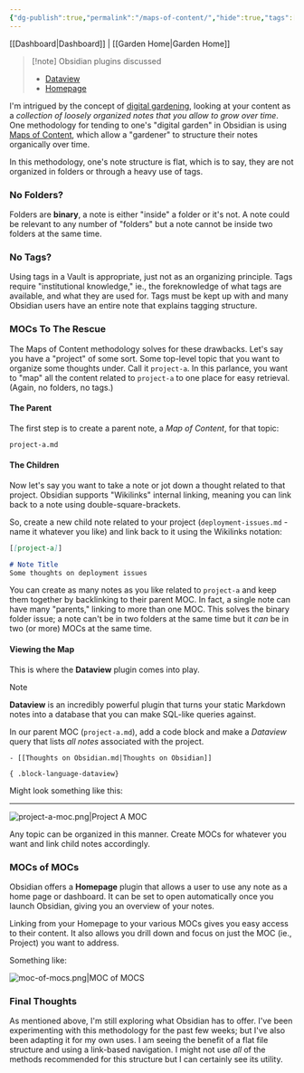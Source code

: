 ```yaml
---
{"dg-publish":true,"permalink":"/maps-of-content/","hide":true,"tags":["obsidian","project-management"],"noteIcon":"1","created":"2025-01-09T07:46:02.016-08:00","updated":"2025-01-09T07:46:02.016-08:00"}
---
```


[[Dashboard\|Dashboard]] | [[Garden Home\|Garden Home]] 

>[!note] Obsidian plugins discussed
>- [Dataview](https://github.com/blacksmithgu/obsidian-dataview)
>- [Homepage](https://github.com/mirnovov/obsidian-homepage)

I'm intrigued by the concept of [digital gardening]( https://maggieappleton.com/garden-history), looking at your content as a *collection of loosely organized notes that you allow to grow over time*. One methodology for tending to one's "digital garden" in Obsidian is using [Maps of Content](https://obsidian.rocks/maps-of-content-effortless-organization-for-notes/), which allow a "gardener" to structure their notes organically over time.

In this methodology, one's note structure is flat, which is to say, they are not organized in folders or through a heavy use of tags. 

### No Folders?
Folders are **binary**, a note is either "inside" a folder or it's not. A note could be relevant to any number of "folders" but a note cannot be inside two folders at the same time.

### No Tags?
Using tags in a Vault is appropriate, just not as an organizing principle. Tags require "institutional knowledge," ie., the foreknowledge of what tags are available, and what they are used for. Tags must be kept up with and many Obsidian users have an entire note that explains tagging structure.

### MOCs To The Rescue
The Maps of Content methodology solves for these drawbacks. Let's say you have a "project" of some sort. Some top-level topic that you want to organize some thoughts under. Call it `project-a`. In this parlance, you want to "map" all the content related to `project-a` to one place for easy retrieval. (Again, no folders, no tags.)

#### The Parent
The first step is to create a parent note, a *Map of Content*, for that topic:
```Markdown
project-a.md
```

#### The Children
Now let's say you want to take a note or jot down a thought related to that project. Obsidian supports "Wikilinks" internal linking, meaning you can link back to a note using double-square-brackets.

So, create a new child note related to your project (`deployment-issues.md` - name it whatever you like) and link back to it using the Wikilinks notation:

```Markdown
[[project-a]]

# Note Title
Some thoughts on deployment issues
```

You can create as many notes as you like related to `project-a` and keep them together by backlinking to their parent MOC. In fact, a single note can have many "parents," linking to more than one MOC. This solves the binary folder issue; a note can't be in two folders at the same time but it *can* be in two (or more) MOCs at the same time.
#### Viewing the Map
This is where the **Dataview** plugin comes into play. 

>[!note]
>**Dataview** is an incredibly powerful plugin that turns your static Markdown notes into a database that you can make SQL-like queries against.

In our parent MOC (`project-a.md`), add a code block and make a *Dataview* query that lists *all notes* associated with the project. 

````
- [[Thoughts on Obsidian.md|Thoughts on Obsidian]]

{ .block-language-dataview}
````

 Might look something like this: 

---

![project-a-moc.png|Project A MOC](/img/user/attachments/project-a-moc.png)

Any topic can be organized in this manner. Create MOCs for whatever you want and link child notes accordingly. 
### MOCs of MOCs
Obsidian offers a **Homepage** plugin that allows a user to use any note as a home page or dashboard. It can be set to open automatically once you launch Obsidian, giving you an overview of your notes. 

Linking from your Homepage to your various MOCs gives you easy access to their content. It also allows you drill down and focus on just the MOC (ie., Project) you want to address.

Something like:

![moc-of-mocs.png|MOC of MOCS](/img/user/attachments/moc-of-mocs.png)
### Final Thoughts
As mentioned above, I'm still exploring what Obsidian has to offer. I've been experimenting with this methodology for the past few weeks; but I've also been adapting it for my own uses. I am seeing the benefit of a flat file structure and using a link-based navigation. I might not use *all* of the methods recommended for this structure but I can certainly see its utility.
